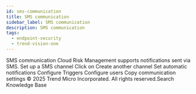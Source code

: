 ```yaml
---
id: sms-communication
title: SMS communication
sidebar_label: SMS communication
description: SMS communication
tags:
  - endpoint-security
  - trend-vision-one
---
```


 SMS communication Cloud Risk Management supports notifications sent via SMS. Set up a SMS channel Click on Create another channel Set automatic notifications Configure Triggers Configure users Copy communication settings © 2025 Trend Micro Incorporated. All rights reserved.Search Knowledge Base